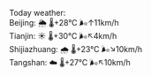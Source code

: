 Today weather:  
Beijing: 🌦   🌡️+28°C 🌬️↑11km/h  
Tianjin: ☀️   🌡️+30°C 🌬️↖4km/h  
Shijiazhuang: 🌧   🌡️+23°C 🌬️↘10km/h  
Tangshan: ☁️   🌡️+27°C 🌬️↖10km/h  
